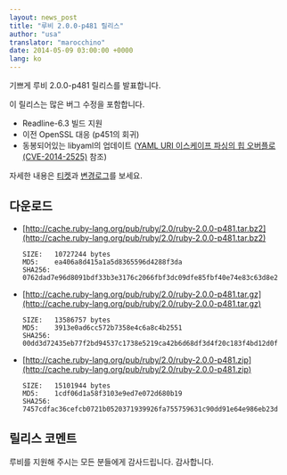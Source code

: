 ```yaml
---
layout: news_post
title: "루비 2.0.0-p481 릴리스"
author: "usa"
translator: "marocchino"
date: 2014-05-09 03:00:00 +0000
lang: ko
---
```


기쁘게 루비 2.0.0-p481 릴리스를 발표합니다.

이 릴리스는 많은 버그 수정을 포함합니다.

* Readline-6.3 빌드 지원
* 이전 OpenSSL 대응 (p451의 회귀)
* 동봉되어있는 libyaml의 업데이트 ([YAML URI 이스케이프 파싱의 힙 오버플로 (CVE-2014-2525)](https://www.ruby-lang.org/ko/news/2014/03/29/heap-overflow-in-yaml-uri-escape-parsing-cve-2014-2525/) 참조)

자세한 내용은 [티켓](https://bugs.ruby-lang.org/projects/ruby-200/issues?set_filter=1&amp;status_id=5)과
[변경로그](http://svn.ruby-lang.org/repos/ruby/tags/v2_0_0_481/ChangeLog)를 보세요.

## 다운로드

* [http://cache.ruby-lang.org/pub/ruby/2.0/ruby-2.0.0-p481.tar.bz2](http://cache.ruby-lang.org/pub/ruby/2.0/ruby-2.0.0-p481.tar.bz2)

      SIZE:   10727244 bytes
      MD5:    ea406a8d415a1a5d8365596d4288f3da
      SHA256: 0762dad7e96d8091bdf33b3e3176c2066fbf3dc09dfe85fbf40e74e83c63d8e2

* [http://cache.ruby-lang.org/pub/ruby/2.0/ruby-2.0.0-p481.tar.gz](http://cache.ruby-lang.org/pub/ruby/2.0/ruby-2.0.0-p481.tar.gz)

      SIZE:   13586757 bytes
      MD5:    3913e0ad6cc572b7358e4c6a8c4b2551
      SHA256: 00dd3d72435eb77f2bd94537c1738e5219ca42b6d68df3d4f20c183f4bd12d0f

* [http://cache.ruby-lang.org/pub/ruby/2.0/ruby-2.0.0-p481.zip](http://cache.ruby-lang.org/pub/ruby/2.0/ruby-2.0.0-p481.zip)

      SIZE:   15101944 bytes
      MD5:    1cdf06d1a58f3103e9ed7e072d680b19
      SHA256: 7457cdfac36cefcb0721b0520371939926fa755759631c90dd91e64e986eb23d

## 릴리스 코멘트

루비를 지원해 주시는 모든 분들에게 감사드립니다.
감사합니다.
